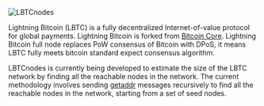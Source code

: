 ![LBTCnodes](https://lbtc.io/img/logo-w-t-light.png "LBTCnodes")

Lightning Bitcoin (LBTC) is a fully decentralized Internet-of-value protocol for global payments. Lightning Bitcoin is forked from [Bitcoin Core](https://bitcoin.org/). Lightning Bitcoin full node replaces PoW consensus of Bitcoin with DPoS, it means LBTC fully meets bitcoin standard expect consensus algorithm.

LBTCnodes is currently being developed to estimate the size of the LBTC network by finding all the reachable nodes in the network. The current methodology involves sending [getaddr](https://en.bitcoin.it/wiki/Protocol_specification#getaddr) messages recursively to find all the reachable nodes in the network, starting from a set of seed nodes.


